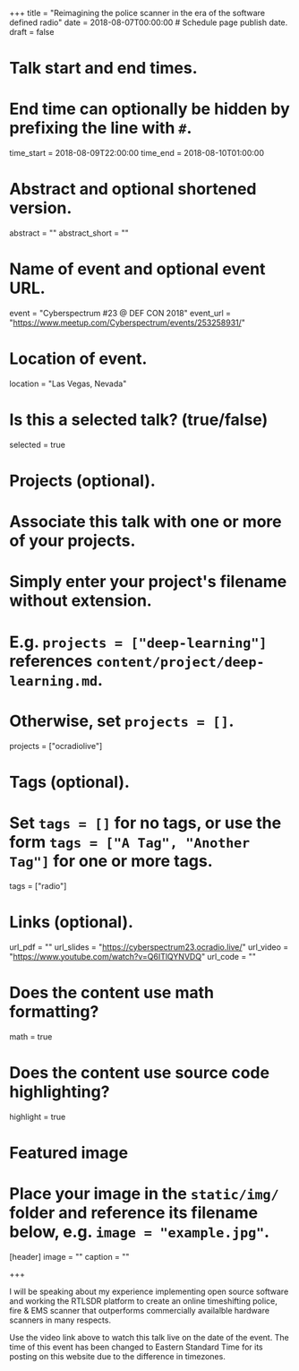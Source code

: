 +++
title = "Reimagining the police scanner in the era of the software defined radio"
date = 2018-08-07T00:00:00  # Schedule page publish date.
draft = false

# Talk start and end times.
#   End time can optionally be hidden by prefixing the line with `#`.
time_start = 2018-08-09T22:00:00
time_end = 2018-08-10T01:00:00

# Abstract and optional shortened version.
abstract = ""
abstract_short = ""

# Name of event and optional event URL.
event = "Cyberspectrum #23 @ DEF CON 2018"
event_url = "https://www.meetup.com/Cyberspectrum/events/253258931/"

# Location of event.
location = "Las Vegas, Nevada"

# Is this a selected talk? (true/false)
selected = true

# Projects (optional).
#   Associate this talk with one or more of your projects.
#   Simply enter your project's filename without extension.
#   E.g. `projects = ["deep-learning"]` references `content/project/deep-learning.md`.
#   Otherwise, set `projects = []`.
projects = ["ocradiolive"]

# Tags (optional).
#   Set `tags = []` for no tags, or use the form `tags = ["A Tag", "Another Tag"]` for one or more tags.
tags = ["radio"]

# Links (optional).
url_pdf = ""
url_slides = "https://cyberspectrum23.ocradio.live/"
url_video = "https://www.youtube.com/watch?v=Q6ITlQYNVDQ"
url_code = ""

# Does the content use math formatting?
math = true

# Does the content use source code highlighting?
highlight = true

# Featured image
# Place your image in the `static/img/` folder and reference its filename below, e.g. `image = "example.jpg"`.
[header]
image = ""
caption = ""

+++

I will be speaking about my experience implementing open source software and working the RTLSDR platform to create an online timeshifting police, fire & EMS scanner that outperforms commercially availalble hardware scanners in many respects.

Use the video link above to watch this talk live on the date of the event. The time of this event has been changed to Eastern Standard Time for its posting on this website due to the difference in timezones.